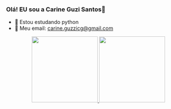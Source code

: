 ### Olá! EU sou a Carine Guzi Santos👋

- 🌱 Estou estudando python 
- 📧 Meu email: carine.guzzicg@gmail.com

<div align="center">
  <a href="https://github.com/carineguzzi">
  <img height="180em" src="https://github-readme-stats.vercel.app/api?username=carineguzzi&show_icons=false&theme=dark&include_all_commits=true&count_private=true"/>
  <img height="180em" src="https://github-readme-stats.vercel.app/api/top-langs/?username=carineguzzi&layout=compact&langs_count=7&theme=dark"/>
</div>
  
  
  
